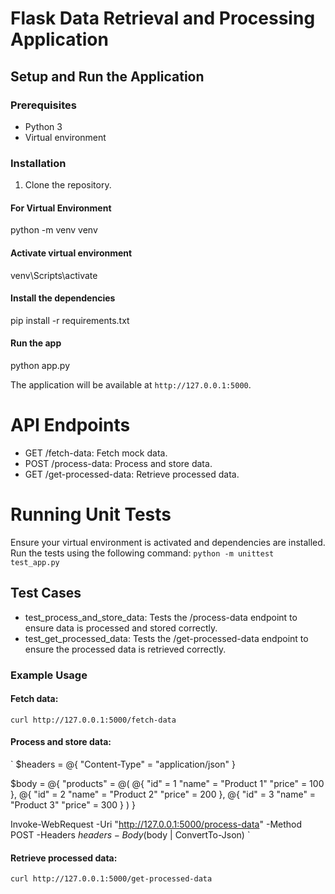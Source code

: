 # Flask Data Retrieval and Processing Application

## Setup and Run the Application

### Prerequisites
- Python 3
- Virtual environment

### Installation

1. Clone the repository.

#### For Virtual Environment
python -m venv venv

#### Activate virtual environment
venv\Scripts\activate

#### Install the dependencies
pip install -r requirements.txt

#### Run the app
python app.py

The application will be available at `http://127.0.0.1:5000`.

# API Endpoints
- GET /fetch-data: Fetch mock data.
- POST /process-data: Process and store data.
- GET /get-processed-data: Retrieve processed data.

# Running Unit Tests
Ensure your virtual environment is activated and dependencies are installed.
Run the tests using the following command:
`python -m unittest test_app.py`

## Test Cases
 - test_process_and_store_data: Tests the /process-data endpoint to ensure data is processed and stored correctly.
 - test_get_processed_data: Tests the /get-processed-data endpoint to ensure the processed data is retrieved correctly.

### Example Usage
#### Fetch data:
`curl http://127.0.0.1:5000/fetch-data`

#### Process and store data:
`
$headers = @{
    "Content-Type" = "application/json"
}

$body = @{
    "products" = @(
        @{
            "id" = 1
            "name" = "Product 1"
            "price" = 100
        },
        @{
            "id" = 2
            "name" = "Product 2"
            "price" = 200
        },
        @{
            "id" = 3
            "name" = "Product 3"
            "price" = 300
        }
    )
}

Invoke-WebRequest -Uri "http://127.0.0.1:5000/process-data" -Method POST -Headers $headers -Body ($body | ConvertTo-Json)
`

#### Retrieve processed data:
`curl http://127.0.0.1:5000/get-processed-data`

